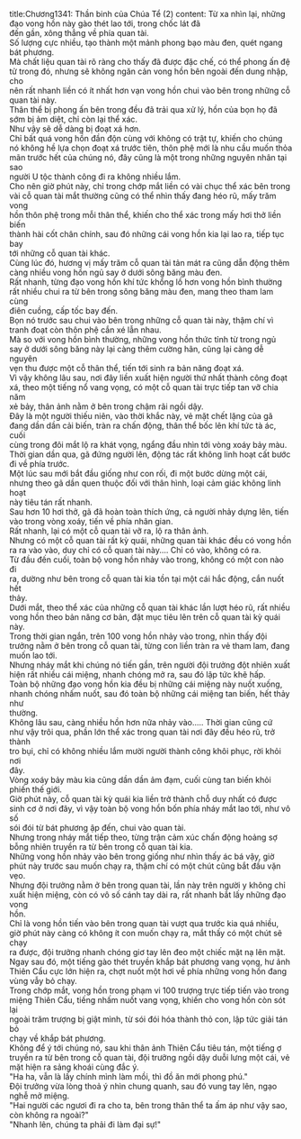 title:Chương1341: Thần binh của Chúa Tể (2)
content:
Từ xa nhìn lại, những đạo vong hồn này gào thét lao tới, trong chốc lát đã<br>đến gần, xông thẳng về phía quan tài.<br>Số lượng cực nhiều, tạo thành một mảnh phong bạo màu đen, quét ngang<br>bát phương.<br>Mà chất liệu quan tài rõ ràng cho thấy đã được đặc chế, có thể phong ấn đệ<br>tử trong đó, nhưng sẽ không ngăn cản vong hồn bên ngoài đến dung nhập, cho<br>nên rất nhanh liền có ít nhất hơn vạn vong hồn chui vào bên trong những cỗ<br>quan tài này.<br>Thân thể bị phong ấn bên trong đều đã trải qua xử lý, hồn của bọn họ đã<br>sớm bị ảm diệt, chỉ còn lại thể xác.<br>Như vậy sẽ dễ dàng bị đoạt xá hơn.<br>Chỉ bất quá vong hồn đần độn cùng với không có trật tự, khiến cho chúng<br>nó không hề lựa chọn đoạt xá trước tiên, thôn phệ mới là nhu cầu muốn thỏa<br>mãn trước hết của chúng nó, đây cũng là một trong những nguyên nhân tại sao<br>người U tộc thành công đi ra không nhiều lắm.<br>Cho nên giờ phút này, chỉ trong chớp mắt liền có vài chục thể xác bên trong<br>vài cỗ quan tài mắt thường cũng có thể nhìn thấy đang héo rũ, mấy trăm vong<br>hồn thôn phệ trong mỗi thân thể, khiến cho thể xác trong mấy hơi thở liền biến<br>thành hài cốt chân chính, sau đó những cái vong hồn kia lại lao ra, tiếp tục bay<br>tới những cỗ quan tài khác.<br>Cùng lúc đó, hương vị mấy trăm cỗ quan tài tản mát ra cũng dẫn động thêm<br>càng nhiều vong hồn ngủ say ở dưới sông băng màu đen.<br>Rất nhanh, từng đạo vong hồn khí tức khổng lồ hơn vong hồn bình thường<br>rất nhiều chui ra từ bên trong sông băng màu đen, mang theo tham lam cùng<br>điên cuồng, cấp tốc bay đến.<br>Bọn nó trước sau chui vào bên trong những cỗ quan tài này, thậm chí vì<br>tranh đoạt còn thôn phệ cắn xé lẫn nhau.<br>Mà so với vong hồn bình thường, những vong hồn thức tỉnh từ trong ngủ<br>say ở dưới sông băng này lại càng thêm cường hãn, cũng lại càng dễ nguyên<br>vẹn thu được một cỗ thân thể, tiến tới sinh ra bản năng đoạt xá.<br>Vì vậy không lâu sau, nơi đây liền xuất hiện người thứ nhất thành công đoạt<br>xá, theo một tiếng nổ vang vọng, có một cỗ quan tài trực tiếp tan vỡ chia năm<br>xẻ bảy, thân ảnh nằm ở bên trong chậm rãi ngồi dậy.<br>Đây là một người thiếu niên, vào thời khắc này, vẻ mặt chết lặng của gã<br>đang dần dần cải biến, tràn ra chấn động, thân thể bốc lên khí tức tà ác, cuối<br>cùng trong đôi mắt lộ ra khát vọng, ngẩng đầu nhìn tới vòng xoáy bảy màu.<br>Thời gian dần qua, gã đứng người lên, động tác rất không linh hoạt cất bước<br>đi về phía trước.<br>Một lúc sau mới bắt đầu giống như con rối, đi một bước dừng một cái,<br>nhưng theo gã dần quen thuộc đối với thân hình, loại cảm giác không linh hoạt<br>này tiêu tán rất nhanh.<br>Sau hơn 10 hơi thở, gã đã hoàn toàn thích ứng, cả người nhảy dựng lên, tiến<br>vào trong vòng xoáy, tiến về phía nhân gian.<br>Rất nhanh, lại có một cỗ quan tài vỡ ra, lộ ra thân ảnh.<br>Nhưng có một cỗ quan tài rất kỳ quái, những quan tài khác đều có vong hồn<br>ra ra vào vào, duy chỉ có cỗ quan tài này.... Chỉ có vào, không có ra.<br>Từ đầu đến cuối, toàn bộ vong hồn nhảy vào trong, không có một con nào đi<br>ra, dường như bên trong cỗ quan tài kia tồn tại một cái hắc động, cắn nuốt hết<br>thảy.<br>Dưới mắt, theo thể xác của những cỗ quan tài khác lần lượt héo rũ, rất nhiều<br>vong hồn theo bản năng cơ bản, đặt mục tiêu lên trên cỗ quan tài kỳ quái này.<br>Trong thời gian ngắn, trên 100 vong hồn nhảy vào trong, nhìn thấy đội<br>trưởng nằm ở bên trong cỗ quan tài, từng con liền tràn ra vẻ tham lam, đang<br>muốn lao tới.<br>Nhưng nháy mắt khi chúng nó tiến gần, trên người đội trưởng đột nhiên xuất<br>hiện rất nhiều cái miệng, nhanh chóng mở ra, sau đó lập tức khẽ hấp.<br>Toàn bộ những đạo vong hồn kia đều bị những cái miệng này nuốt xuống,<br>nhanh chóng nhấm nuốt, sau đó toàn bộ những cái miệng tan biến, hết thảy như<br>thường.<br>Không lâu sau, càng nhiều hồn hơn nữa nhảy vào..... Thời gian cũng cứ<br>như vậy trôi qua, phần lớn thể xác trong quan tài nơi đây đều héo rũ, trở thành<br>tro bụi, chỉ có không nhiều lắm mười người thành công khôi phục, rời khỏi nơi<br>đây.<br>Vòng xoáy bảy màu kia cũng dần dần ảm đạm, cuối cùng tan biến khỏi<br>phiến thế giới.<br>Giờ phút này, cỗ quan tài kỳ quái kia liền trở thành chỗ duy nhất có được<br>sinh cơ ở nơi đây, vì vậy toàn bộ vong hồn bốn phía nháy mắt lao tới, như vô số<br>sói đói từ bát phương ập đến, chui vào quan tài.<br>Nhưng trong nháy mắt tiếp theo, từng trận cảm xúc chấn động hoảng sợ<br>bỗng nhiên truyền ra từ bên trong cỗ quan tài kia.<br>Những vong hồn nhảy vào bên trong giống như nhìn thấy ác bá vậy, giờ<br>phút này trước sau muốn chạy ra, thậm chí có một chút cũng bắt đầu vặn vẹo.<br>Nhưng đội trưởng nằm ở bên trong quan tài, lần này trên người y không chỉ<br>xuất hiện miệng, còn có vô số cánh tay dài ra, rất nhanh bắt lấy những đạo vong<br>hồn.<br>Chỉ là vong hồn tiến vào bên trong quan tài vượt qua trước kia quá nhiều,<br>giờ phút này càng có không ít con muốn chạy ra, mắt thấy có một chút sẽ chạy<br>ra được, đội trưởng nhanh chóng giơ tay lên đeo một chiếc mặt nạ lên mặt.<br>Ngay sau đó, một tiếng gào thét truyền khắp bát phương vang vọng, hư ảnh<br>Thiên Cẩu cực lớn hiện ra, chợt nuốt một hơi về phía những vong hồn đang<br>vùng vẫy bỏ chạy.<br>Trong chớp mắt, vong hồn trong phạm vi 100 trượng trực tiếp tiến vào trong<br>miệng Thiên Cẩu, tiếng nhấm nuốt vang vọng, khiến cho vong hồn còn sót lại<br>ngoài trăm trượng bị giật mình, từ sói đói hóa thành thỏ con, lập tức giải tán bỏ<br>chạy về khắp bát phương.<br>Không để ý tới chúng nó, sau khi thân ảnh Thiên Cẩu tiêu tán, một tiếng ợ<br>truyền ra từ bên trong cỗ quan tài, đội trưởng ngồi dậy duỗi lưng một cái, vẻ<br>mặt hiện ra sảng khoái cùng đắc ý.<br>"Ha ha, vẫn là lấy chính mình làm mồi, thì đồ ăn mới phong phú."<br>Đội trưởng vừa lòng thoả ý nhìn chung quanh, sau đó vung tay lên, ngạo<br>nghễ mở miệng.<br>"Hai người các ngươi đi ra cho ta, bên trong thân thể ta ấm áp như vậy sao,<br>còn không ra ngoài?"<br>"Nhanh lên, chúng ta phải đi làm đại sự!"